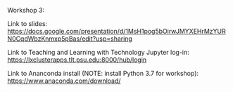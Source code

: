 Workshop 3: 

Link to slides: https://docs.google.com/presentation/d/1MsH1pog5bOirwJMYXEHrMzYURN0CqdWbzKnmxp5pBas/edit?usp=sharing

Link to Teaching and Learning with Technology Jupyter log-in: https://lxclusterapps.tlt.psu.edu:8000/hub/login

Link to Ananconda install (NOTE: install Python 3.7 for workshop): https://www.anaconda.com/download/
